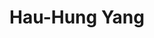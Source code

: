 ---
title: Hau-Hung Yang

superuser: false

user_groups: ["Graduate Students"]

weight: 34

role: PhD student, Psychology

organizations:
- name: National Taiwan University
  url: https://psy.ntu.edu.tw/

# bio: "My research interests include ...."

interests:
- "Drift Diffusion Model"
- "Adaptive Method"

education:
  courses:
  - course: MSc in Psychology
    institution: National Taiwan University
    year: 2022
  - course: BSc in Psychology
    institution: National Taiwan University
    year: 2020

social:
- icon: envelope
  icon_pack: fas
  link: 'mailto:r09227103@ntu.edu.tw'
- icon: cv
  icon_pack: ai
  link: "uploads/HauHungYang_CV.pdf"
- icon: blog
  icon_pack: fab
  link: https://hardy1yang.github.io/

email: "r09227103@ntu.edu.tw"
highlight_name: true
---